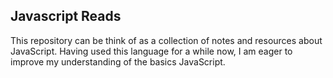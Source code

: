 ## Javascript Reads

This repository can be think of as a collection of notes and resources about JavaScript. Having used this language for a while now, I am eager to improve my understanding of the basics JavaScript. 